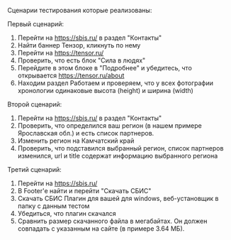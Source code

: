 Сценарии тестирования которые реализованы:

Первый сценарий:
1) Перейти на https://sbis.ru/ в раздел "Контакты"
2) Найти баннер Тензор, кликнуть по нему
3) Перейти на https://tensor.ru/
4) Проверить, что есть блок "Сила в людях"
5) Перейдите в этом блоке в "Подробнее" и убедитесь, что открывается
https://tensor.ru/about
6) Находим раздел Работаем и проверяем, что у всех фотографии хронологии одинаковые высота (height) и ширина (width)

Второй сценарий:
1) Перейти на https://sbis.ru/ в раздел "Контакты"
2) Проверить, что определился ваш регион (в нашем примере
Ярославская обл.) и есть список партнеров.
3) Изменить регион на Камчатский край
4) Проверить, что подставился выбранный регион, список партнеров изменился, url и title содержат информацию выбранного региона

Третий сценарий:
1) Перейти на https://sbis.ru/
2) В Footer'e найти и перейти "Скачать СБИС"
3) Скачать СБИС Плагин для вашей для windows, веб-установщик в папку с данным тестом
4) Убедиться, что плагин скачался
5) Сравнить размер скачанного файла в мегабайтах. Он должен
совпадать с указанным на сайте (в примере 3.64 МБ).
